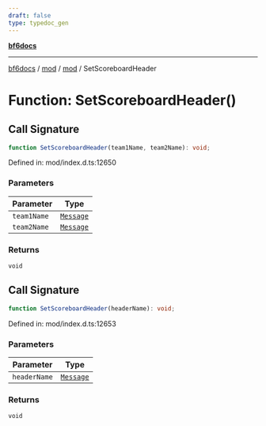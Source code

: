 ```yaml
---
draft: false
type: typedoc_gen
---
```


[**bf6docs**](../../../_index.md)

***

[bf6docs](../../../_index.md) / [mod](../../_index.md) / [mod](../_index.md) / SetScoreboardHeader

# Function: SetScoreboardHeader()

## Call Signature

```ts
function SetScoreboardHeader(team1Name, team2Name): void;
```

Defined in: mod/index.d.ts:12650

### Parameters

| Parameter | Type |
| ------ | ------ |
| `team1Name` | [`Message`](../Message/_index.md) |
| `team2Name` | [`Message`](../Message/_index.md) |

### Returns

`void`

## Call Signature

```ts
function SetScoreboardHeader(headerName): void;
```

Defined in: mod/index.d.ts:12653

### Parameters

| Parameter | Type |
| ------ | ------ |
| `headerName` | [`Message`](../Message/_index.md) |

### Returns

`void`
